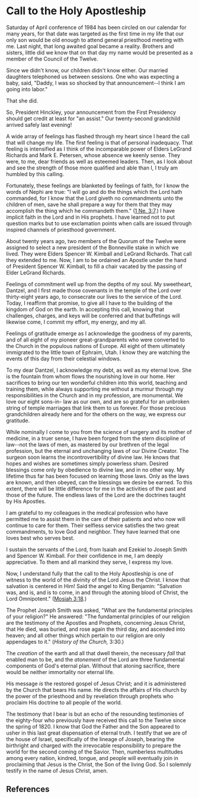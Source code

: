 # Call to the Holy Apostleship

Saturday of April conference of 1984 has been circled on our calendar for many
years, for that date was targeted as the first time in my life that our only
son would be old enough to attend general priesthood meeting with me. Last
night, that long awaited goal became a reality. Brothers and sisters, little
did we know that on that day my name would be presented as a member of the
Council of the Twelve.

Since we didn't know, our children didn't know either. Our married daughters
telephoned us between sessions. One who was expecting a baby, said, "Daddy, I
was so shocked by that announcement--I think I am going into labor."

That she did.

So, President Hinckley, your announcement from the First Presidency should get
credit at least for "an assist." Our twenty-second grandchild arrived safely
last evening!

A wide array of feelings has flashed through my heart since I heard the call
that will change my life. The first feeling is that of personal inadequacy.
That feeling is intensified as I think of the incomparable power of Elders
LeGrand Richards and Mark E. Petersen, whose absence we keenly sense. They
were, to me, dear friends as well as esteemed leaders. Then, as I look about
and see the strength of those more qualified and able than I, I truly am
humbled by this calling.

Fortunately, these feelings are blanketed by feelings of faith, for I know the
words of Nephi are true: "I will go and do the things which the Lord hath
commanded, for I know that the Lord giveth no commandments unto the children
of men, save he shall prepare a way for them that they may accomplish the
thing which he commandeth them." ([1 Ne.
3:7](/scriptures/bofm/1-ne/3.7?lang=eng#6).) I have implicit faith in the Lord
and in His prophets. I have learned not to put question marks but to use
exclamation points when calls are issued through inspired channels of
priesthood government.

About twenty years ago, two members of the Quorum of the Twelve were assigned
to select a new president of the Bonneville stake in which we lived. They were
Elders Spencer W. Kimball and LeGrand Richards. That call they extended to me.
Now, I am to be ordained an Apostle under the hand of President Spencer W.
Kimball, to fill a chair vacated by the passing of Elder LeGrand Richards.

Feelings of commitment well up from the depths of my soul. My sweetheart,
Dantzel, and I first made those covenants in the temple of the Lord over
thirty-eight years ago, to consecrate our lives to the service of the Lord.
Today, I reaffirm that promise, to give all I have to the building of the
kingdom of God on the earth. In accepting this call, knowing that challenges,
charges, and keys will be conferred and that buffetings will likewise come, I
commit my effort, my energy, and my all.

Feelings of gratitude emerge as I acknowledge the goodness of my parents, and
of all eight of my pioneer great-grandparents who were converted to the Church
in the populous nations of Europe. All eight of them ultimately immigrated to
the little town of Ephraim, Utah. I know they are watching the events of this
day from their celestial windows.

To my dear Dantzel, I acknowledge my debt, as well as my eternal love. She is
the fountain from whom flows the nourishing love in our home. Her sacrifices
to bring our ten wonderful children into this world, teaching and training
them, while always supporting me without a murmur through my responsibilities
in the Church and in my profession, are monumental. We love our eight sons-in-
law as our own, and are so grateful for an unbroken string of temple marriages
that link them to us forever. For those precious grandchildren already here
and for the others on the way, we express our gratitude.

While nominally I come to you from the science of surgery and its mother of
medicine, in a truer sense, I have been forged from the stern discipline of
law--not the laws of men, as mastered by our brethren of the legal profession,
but the eternal and unchanging laws of our Divine Creator. The surgeon soon
learns the incontrovertibility of divine law. He knows that hopes and wishes
are sometimes simply powerless sham. Desired blessings come only by obedience
to divine law, and in no other way. My lifetime thus far has been focused on
learning those laws. Only as the laws are known, and then obeyed, can the
blessings we desire be earned. To this extent, there will be little difference
for me in the activities of the past and those of the future. The endless laws
of the Lord are the doctrines taught by His Apostles.

I am grateful to my colleagues in the medical profession who have permitted me
to assist them in the care of their patients and who now will continue to care
for them. Their selfless service satisfies the two great commandments, to love
God and neighbor. They have learned that one loves best who serves best.

I sustain the servants of the Lord, from Isaiah and Ezekiel to Joseph Smith
and Spencer W. Kimball. For their confidence in me, I am deeply appreciative.
To them and all mankind they serve, I express my love.

Now, I understand fully that the call to the Holy Apostleship is one of
witness to the world of the divinity of the Lord Jesus the Christ. I know that
salvation is centered in Him! Said the angel to King Benjamin: "Salvation was,
and is, and is to come, in and through the atoning blood of Christ, the Lord
Omnipotent." ([Mosiah 3:18](/scriptures/bofm/mosiah/3.18?lang=eng#17).)

The Prophet Joseph Smith was asked, "What are the fundamental principles of
your religion?" He answered: "The fundamental principles of our religion are
the testimony of the Apostles and Prophets, concerning Jesus Christ, that He
died, was buried, and rose again the third day, and ascended into heaven; and
all other things which pertain to our religion are only appendages to it."
(_History of the Church,_ 3:30.)

The _creation_ of the earth and all that dwell therein, the necessary _fall_
that enabled man to be, and the _atonement_ of the Lord are three fundamental
components of God's eternal plan. Without that atoning sacrifice, there would
be neither immortality nor eternal life.

His message _is_ the restored gospel of Jesus Christ; and it is administered
by the Church that bears His name. He directs the affairs of His church by the
power of the priesthood and by revelation through prophets who proclaim His
doctrine to all people of the world.

The testimony that I bear is but an echo of the resounding testimonies of the
eighty-four who previously have received this call to the Twelve since the
spring of 1820. I know that God the Father and the Son appeared to usher in
this last great dispensation of eternal truth. I testify that we are of the
house of Israel, specifically of the lineage of Joseph, bearing the birthright
and charged with the irrevocable responsibility to prepare the world for the
second coming of the Savior. Then, numberless multitudes among every nation,
kindred, tongue, and people will eventually join in proclaiming that Jesus is
the Christ, the Son of the living God. So I solemnly testify in the name of
Jesus Christ, amen.

## References

